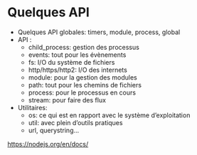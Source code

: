# Quelques API

* Quelques API globales: timers, module, process, global
* API :
    * child_process: gestion des processus
    * events: tout pour les évènements
    * fs: I/O du système de fichiers
    * http/https/http2: I/O des internets
    * module: pour la gestion des modules
    * path: tout pour les chemins de fichiers
    * process: pour le processus en cours
    * stream: pour faire des flux
* Utilitaires:
    * os: ce qui est en rapport avec le système d’exploitation
    * util: avec plein d’outils pratiques
    * url, querystring…

https://nodejs.org/en/docs/ 